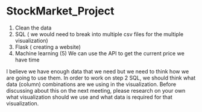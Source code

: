 # StockMarket_Project

1. Clean the data
2. SQL ( we would need to break into multiple csv files for the multiple visualization)
3. Flask ( creating a website)
4. Machine learning
(5) We can use the  API to get the current price we have time


I believe we have enough data that we need but we need to think how we are going to use them. In order to work on step 2 SQL, we should think what data (column) combinations are we using in the visualization. Before discussing about this on the next meeting, please research on your own what visualization should we use and what data is required for that visualization.